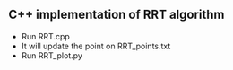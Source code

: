 ## C++ implementation of RRT algorithm

- Run RRT.cpp
- It will update the point on RRT_points.txt
- Run RRT_plot.py
